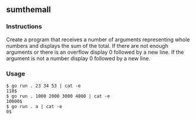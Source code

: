 ## sumthemall

### Instructions

Create a program that receives a number of arguments representing whole numbers and displays the sum of the total. If there are not enough arguments or there is an overflow display 0 followed by a new line. If the argument is not a number display 0 followed by a new line.

### Usage

```console
$ go run . 23 34 53 | cat -e
110$
$ go run . 1000 2000 3000 4000 | cat -e
10000$
$ go run . a | cat -e
0$
```

